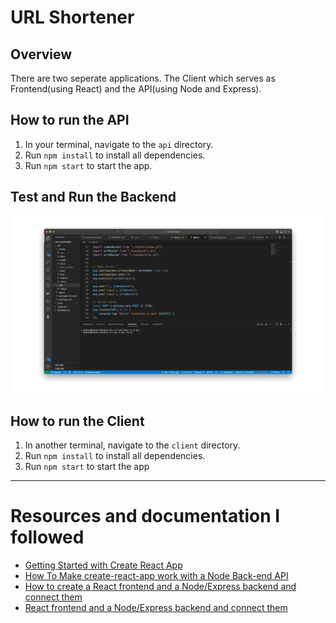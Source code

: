 # URL Shortener

## Overview
There are two seperate applications. The Client which serves as Frontend(using React) and the API(using Node and Express).

## How to run the API
1. In your terminal, navigate to the `api` directory.
2. Run `npm install` to install all dependencies.
3. Run `npm start` to start the app.

## Test and Run the Backend
![](https://github.com/Badhansen/url-shortener/blob/master/docs/images/ulr%20shortener%20backend%20gif.gif)

## How to run the Client
1. In another terminal, navigate to the `client` directory.
2. Run `npm install` to install all dependencies.
3. Run `npm start` to start the app

---
# Resources and documentation I followed
* [Getting Started with Create React App](https://github.com/facebook/create-react-app)
* [How To Make create-react-app work with a Node Back-end API](https://www.freecodecamp.org/news/how-to-make-create-react-app-work-with-a-node-backend-api-7c5c48acb1b0/)
* [How to create a React frontend and a Node/Express backend and connect them](https://www.freecodecamp.org/news/create-a-react-frontend-a-node-express-backend-and-connect-them-together-c5798926047c/)
* [React frontend and a Node/Express backend and connect them](https://medium.com/free-code-camp/create-a-react-frontend-a-node-express-backend-and-connect-them-together-c5798926047c)
